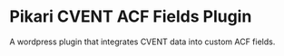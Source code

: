 # Pikari CVENT ACF Fields Plugin

A wordpress plugin that integrates CVENT data into custom ACF fields.
